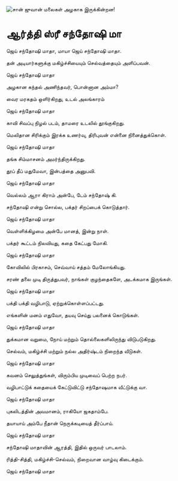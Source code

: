 ![சான் ஜுவான் மலைகள் அழகாக இருக்கின்றன!](lib/images/img.png "San Juan Mountains")

# ஆர்த்தி ஸ்ரீ சந்தோஷி மா

ஜெய் சந்தோஷி மாதா, மாயா ஜெய் சந்தோஷி மாதா.

தன் அடியார்களுக்கு மகிழ்ச்சியையும் செல்வத்தையும் அளிப்பவன்.

ஜெய் சந்தோஷி மாதா

அழகான கந்தல் அணிந்தவர், பொன்னான அம்மா?

வைர மரகதம் ஒளிர்கிறது, உடல் அலங்காரம்

ஜெய் சந்தோஷி மாதா

காவி சிவப்பு நிழல் படம், தாமரை உடலில் தூங்குகிறது.

மெலிதான சிரிக்கும் இரக்க உணர்வு, திரிபுவன் என்னை நினைத்துக்கொள்.

ஜெய் சந்தோஷி மாதா

தங்க சிம்மாசனம் அமர்ந்திருக்கிறது.

தூப் தீப் மதுமேவா, இன்பத்தை அனுபவி.

ஜெய் சந்தோஷி மாதா

வெல்லம் ஆரா கிராம் அன்பே, டேம் சந்தோஷ் கி.

சந்தோஷி என்று சொல்ல, பக்தர் சிறப்பைக் கொடுத்தார்.

ஜெய் சந்தோஷி மாதா

வெள்ளிக்கிழமை அன்பே மானத், இன்று நாள்.

பக்தர் கூட்டம் நிலவியது, கதை கேட்பது மோகி.

ஜெய் சந்தோஷி மாதா

கோவிலில் பிரகாசம், செவ்வாய் சத்தம் மேலோங்கியது.

சரண் தலை முடி திருத்துபவர், நாங்கள் குழந்தைகளே, அடக்கமாக இருங்கள்.

ஜெய் சந்தோஷி மாதா

பக்தி பக்தி வழிபாடு, ஏற்றுக்கொள்ளப்பட்டது.

எங்களின் மனம் எதுவோ, தயவு செய்து பலனைக் கொடுங்கள்.

ஜெய் சந்தோஷி மாதா

துக்கமான வறுமை, நோய் மற்றும் தொல்லைகளிலிருந்து விடுபடுகிறது.

செல்வம், மகிழ்ச்சி மற்றும் நல்ல அதிர்ஷ்டம் நிறைந்த வீடுகள்.

ஜெய் சந்தோஷி மாதா

கவனம் செலுத்துங்கள், விரும்பிய முடிவைப் பெற்ற நபர்.

வழிபாட்டுக் கதையைக் கேட்டுவிட்டு சந்தோஷமாக வீட்டுக்கு வா.

ஜெய் சந்தோஷி மாதா

புகலிடத்தின் அவமானம், ராகியோ ஜகதாம்பே.

தயாயாய் அம்பே நீதான் நெருக்கடியைத் தீர்ப்பாய்.

ஜெய் சந்தோஷி மாதா

சந்தோஷி மாதாவின் ஆரத்தி, இதில் ஒருவர் பாடலாம்.

ரித்தி-சித்தி, மகிழ்ச்சி-செல்வம், நிறைவான வாழ்வு கிடைக்கும்.

ஜெய் சந்தோஷி மாதா